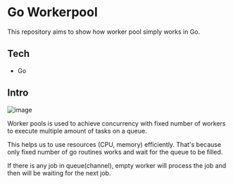 # Go Workerpool

This repository aims to show how worker pool simply works in Go.

## Tech

- Go

## Intro

![image](https://github.com/harmancioglue/go-worker-pool-pattern/assets/27441734/93f76717-0518-4f09-ae01-4c8b1fcf2395)

Worker pools is used to achieve concurrency with fixed number of workers to execute multiple amount of tasks on a queue. 

This helps us to use resources (CPU, memory) efficiently. That's because only fixed number of go routines works and wait for the queue to be filled.

If there is any job in queue(channel), empty worker will process the job and then will be waiting for the next job.
